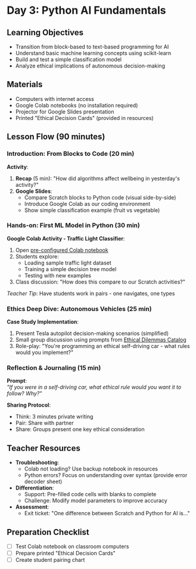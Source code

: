 # Day 3: Python AI Fundamentals

## Learning Objectives
- Transition from block-based to text-based programming for AI
- Understand basic machine learning concepts using scikit-learn
- Build and test a simple classification model
- Analyze ethical implications of autonomous decision-making

## Materials
- Computers with internet access
- Google Colab notebooks (no installation required)
- Projector for Google Slides presentation
- Printed "Ethical Decision Cards" (provided in resources)

## Lesson Flow (90 minutes)

### Introduction: From Blocks to Code (20 min)
**Activity**:
1. **Recap** (5 min): "How did algorithms affect wellbeing in yesterday's activity?"
2. **Google Slides**:
   - Compare Scratch blocks to Python code (visual side-by-side)
   - Introduce Google Colab as our coding environment
   - Show simple classification example (fruit vs vegetable)

### Hands-on: First ML Model in Python (30 min)
**Google Colab Activity - Traffic Light Classifier**:
1. Open [pre-configured Colab notebook](https://colab.research.google.com/drive/123456789)
2. Students explore:
   - Loading sample traffic light dataset
   - Training a simple decision tree model
   - Testing with new examples
3. Class discussion: "How does this compare to our Scratch activities?"

*Teacher Tip*: Have students work in pairs - one navigates, one types

### Ethics Deep Dive: Autonomous Vehicles (25 min)
**Case Study Implementation**:
1. Present Tesla autopilot decision-making scenarios (simplified)
2. Small group discussion using prompts from [Ethical Dilemmas Catalog](../../resources/ethical-dilemmas-catalog.md)
3. Role-play: "You're programming an ethical self-driving car - what rules would you implement?"

### Reflection & Journaling (15 min)
**Prompt**:  
*"If you were in a self-driving car, what ethical rule would you want it to follow? Why?"*

**Sharing Protocol**:  
- Think: 3 minutes private writing
- Pair: Share with partner
- Share: Groups present one key ethical consideration

## Teacher Resources
- **Troubleshooting**:
  - Colab not loading? Use backup notebook in resources
  - Python errors? Focus on understanding over syntax (provide error decoder sheet)
- **Differentiation**:
  - Support: Pre-filled code cells with blanks to complete
  - Challenge: Modify model parameters to improve accuracy
- **Assessment**:
  - Exit ticket: "One difference between Scratch and Python for AI is..."

## Preparation Checklist
- [ ] Test Colab notebook on classroom computers
- [ ] Prepare printed "Ethical Decision Cards"
- [ ] Create student pairing chart
